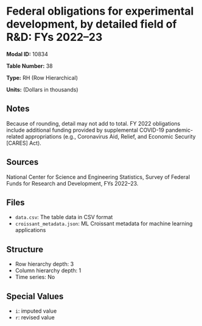 # Federal obligations for experimental development, by detailed field of R&D: FYs 2022&#8211;23

**Modal ID:** 10834

**Table Number:** 38

**Type:** RH (Row Hierarchical)

**Units:** (Dollars in thousands)

## Notes

Because of rounding, detail may not add to total. FY 2022 obligations include additional funding provided by supplemental COVID-19 pandemic-related appropriations (e.g., Coronavirus Aid, Relief, and Economic Security [CARES] Act).

## Sources

National Center for Science and Engineering Statistics, Survey of Federal Funds for Research and Development, FYs 2022–23.

## Files

- `data.csv`: The table data in CSV format
- `croissant_metadata.json`: ML Croissant metadata for machine learning applications

## Structure

- Row hierarchy depth: 3
- Column hierarchy depth: 1
- Time series: No

## Special Values

- `i`: imputed value
- `r`: revised value

